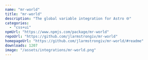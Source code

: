 ```yaml
---
name: "mr-world"
title: "mr-world"
description: "The global variable integration for Astro 🌐"
categories:
  - "css+ui"
npmUrl: "https://www.npmjs.com/package/mr-world"
repoUrl: "https://github.com/jlarmstrongiv/mr-world"
homepageUrl: "https://github.com/jlarmstrongiv/mr-world/#readme"
downloads: 1207
image: "/assets/integrations/mr-world.png"
---
```

